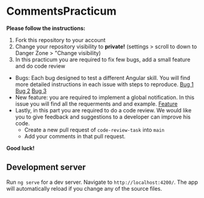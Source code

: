 # CommentsPracticum

**Please follow the instructions:**
1. Fork this repository to your account
2. Change your repository visibility to **private!** (settings > scroll to down to Danger Zone > "Change visibility)
3. In this practicum you are required to fix few bugs, add a small feature and do code review
 - Bugs: Each bug designed to test a different Angular skill. You will find more detailed instructions in each issue with steps to reproduce.
[Bug 1](https://github.com/natanbr/angular-practicum/issues/1)
[Bug 2](https://github.com/natanbr/angular-practicum/issues/2)
[Bug 3](https://github.com/natanbr/angular-practicum/issues/3)
 - New feature: you are required to implement a global notification. In this issue you will find all the requerments and and example. 
[Feature](https://github.com/natanbr/angular-practicum/issues/4)
 - Lastly, in this part you are required to do a code review. We would like you to give feedback and suggestions to a developer can improve his code.
    - Create a new pull request of `code-review-task` into `main`
    - Add your comments in that pull request.

**Good luck!**

## Development server

Run `ng serve` for a dev server. Navigate to `http://localhost:4200/`. The app will automatically reload if you change any of the source files.
